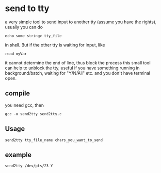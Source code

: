 # send to tty
a very simple tool to send input to another tty (assume you have the rights), usually you can do
```
echo some string> tty_file 
```
in shell. But if the other tty is waiting for input, like 
```
read myVar
```
it cannot determine the end of line, thus block the process
this small tool can help to unblock the tty, useful if you have something running in background/batch, waiting for "Y/N/All" etc. and you don't have terminal open. 

## compile
you need gcc, then
```
gcc -o send2tty send2tty.c
```
## Usage
```
send2tty tty_file_name chars_you_want_to_send
```
## example
```
send2tty /dev/pts/23 Y
```

